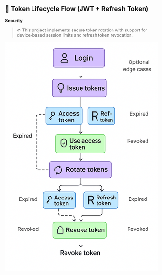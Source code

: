 ## 🔐 Token Lifecycle Flow (JWT + Refresh Token)
**Security**
> ⚙️ This project implements secure token rotation with support for device-based session limits and refresh token revocation.

![Token Flow](./src/assets/flowchart_diagram_illustrates_the_JSON_Web_Token.png.png)

<!-- Project structure -->
<!-- 
// dist
// node_modules
// prisma
// src
//      assets
//      config
//      controllers
//      dtos
//      middleware
//      public
//      queues
//      routes
//      scripts
//      services
//      types
//      utils
//      workers
//      ws
//      index.ts
//      loadEnv.ts
// .dockerignore
// .env
// .env.development
// .env.production
// .gitignore
// Dockerfile
// package-lock.json
// package.json
// readme.md
// tsconfig.json -->

